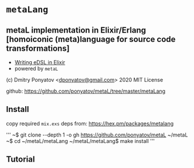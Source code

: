 #  `metaLang`
## metaL implementation in Elixir/Erlang [homoiconic (meta)language for source code transformations]

* [Writing eDSL in Elixir](https://www.notion.so/metalang/Writing-eDSL-in-Elixir-ffdcee5a83ee4ab6bd69ba0eb93e6f4d)
* powered by `metaL`

(c) Dmitry Ponyatov <<dponyatov@gmail.com>> 2020 MIT License

github: https://github.com/ponyatov/metaL/tree/master/metaLang

## Install

copy required `mix.exs` deps from: https://hex.pm/packages/metalang

'''
	~$ git clone --depth 1 -o gh https://github.com/ponyatov/metaL ~/metaL
	~$ cd ~/metaL/metaLang
	~/metaL/metaLang$ make install
'''

## Tutorial

